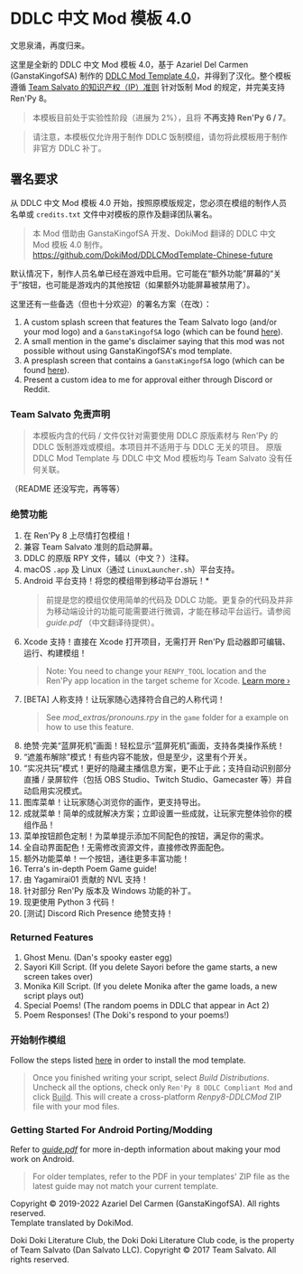 # DDLC 中文 Mod 模板 4.0

文思泉涌，再度归来。

这里是全新的 DDLC 中文 Mod 模板 4.0，基于 Azariel Del Carmen (GanstaKingofSA) 制作的 [DDLC Mod Template 4.0](https://github.com/GanstaKingofSA/DDLCModTemplate2.0/tree/python-3)，并得到了汉化。整个模板遵循 [Team Salvato 的知识产权（IP）准则](http://teamsalvato.com/ip-guidelines/) 针对饭制 Mod 的规定，并完美支持 Ren'Py 8。

> 本模板目前处于实验性阶段（进展为 2%），且将 **不再支持 Ren'Py 6 / 7**。

> 请注意，本模板仅允许用于制作 DDLC 饭制模组，请勿将此模板用于制作非官方 DDLC 补丁。

## **署名要求**

从 DDLC 中文 Mod 模板 4.0 开始，按照原模版规定，您必须在模组的制作人员名单或 `credits.txt` 文件中对模板的原作及翻译团队署名。

> 本 Mod 借助由 GanstaKingofSA 开发、DokiMod 翻译的 DDLC 中文 Mod 模板 4.0 制作。  
> https://github.com/DokiMod/DDLCModTemplate-Chinese-future

默认情况下，制作人员名单已经在游戏中启用。它可能在“额外功能”屏幕的“关于”按钮，也可能是游戏内的其他按钮（如果额外功能屏幕被禁用了）。

这里还有一些备选（但也十分欢迎）的署名方案（在改）：
   1. A custom splash screen that features the Team Salvato logo (and/or your mod logo) and a `GanstaKingofSA` logo (which can be found [here](.github/IMAGES)).
   2. A small mention in the game's disclaimer saying that this mod was not possible without using GanstaKingofSA's mod template.
   3. A presplash screen that contains a `GanstaKingofSA` logo (which can be found [here](.github/IMAGES)).
   4. Present a custom idea to me for approval either through Discord or Reddit.

### Team Salvato 免责声明
> 本模板内含的代码 / 文件仅针对需要使用 DDLC 原版素材与 Ren'Py 的 DDLC 饭制游戏或模组。本项目并不适用于与 DDLC 无关的项目。
原版 DDLC Mod Template 与 DDLC 中文 Mod 模板均与 Team Salvato 没有任何关联。

（README 还没写完，再等等）

### 绝赞功能
1. 在 Ren'Py 8 上尽情打包模组！
2. 兼容 Team Salvato 准则的启动屏幕。
3. DDLC 的原版 RPY 文件，辅以（中文？）注释。
4. macOS `.app` 及 Linux（通过 `LinuxLauncher.sh`）平台支持。
5. Android 平台支持！将您的模组带到移动平台游玩！\*
    > 前提是您的模组仅使用简单的代码及 DDLC 功能。更复杂的代码及并非为移动端设计的功能可能需要进行微调，才能在移动平台运行。请参阅 *guide.pdf* （中文翻译待提供）。<!--或加入 DDMC Discord 以获得更多帮助-->
6. Xcode 支持！直接在 Xcode 打开项目，无需打开 Ren'Py 启动器即可编辑、运行、构建模组！
    > Note: You need to change your `RENPY_TOOL` location and the Ren'Py app location in the target scheme for Xcode. [Learn more &rsaquo;](XCODE.md)
7. [BETA] 人称支持！让玩家随心选择符合自己的人称代词！
    > See *mod_extras/pronouns.rpy* in the `game` folder for a example on how to use this feature.
8. 绝赞·完美“蓝屏死机”画面！轻松显示“蓝屏死机”画面，支持各类操作系统！
9. “遮羞布解除”模式！有些内容不能放，但是至少，这里有个开关。
10. “实况共玩”模式！更好的隐藏主播信息方案，更不止于此；支持自动识别部分直播 / 录屏软件（包括 OBS Studio、Twitch Studio、Gamecaster 等）并自动启用实况模式。
11. 图库菜单！让玩家随心浏览你的画作，更支持导出。
12. 成就菜单！简单的成就解决方案；立即设置一些成就，让玩家完整体验你的模组作品！
13. 菜单按钮颜色定制！为菜单提示添加不同配色的按钮，满足你的需求。
14. 全自动界面配色！无需修改资源文件，直接修改界面配色。
15. 额外功能菜单！一个按钮，通往更多丰富功能！
16. Terra's in-depth Poem Game guide!
17. 由 Yagamirai01 贡献的 NVL 支持！
18. 针对部分 Ren'Py 版本及 Windows 功能的补丁。
19. 现更使用 Python 3 代码！
20. [测试] Discord Rich Presence 绝赞支持！

### Returned Features
1. Ghost Menu. (Dan's spooky easter egg)
2. Sayori Kill Script. (If you delete Sayori before the game starts, a new screen takes over)
3. Monika Kill Script. (If you delete Monika after the game loads, a new script plays out)
4. Special Poems! (The random poems in DDLC that appear in Act 2)
5. Poem Responses! (The Doki's respond to your poems!)

### 开始制作模组
Follow the steps listed [here](https://ganstakingofsa.github.io/information/guides/Installing-the-Mod-Template-Recent.html) in order to install the mod template.
> Once you finished writing your script, select *Build Distributions*. Uncheck all the options, check only `Ren'Py 8 DDLC Compliant Mod` and click <u>Build</u>. This will create a cross-platform *Renpy8-DDLCMod* ZIP file with your mod files.

### Getting Started For Android Porting/Modding
Refer to [*guide.pdf*](guide.pdf) for more in-depth information about making your mod work on Android.
> For older templates, refer to the PDF in your templates' ZIP file as the latest guide may not match your current template.

Copyright © 2019-2022 Azariel Del Carmen (GanstaKingofSA). All rights reserved.  
Template translated by DokiMod.

Doki Doki Literature Club, the Doki Doki Literature Club code, is the property of Team Salvato (Dan Salvato LLC). Copyright © 2017 Team Salvato. All rights reserved.
